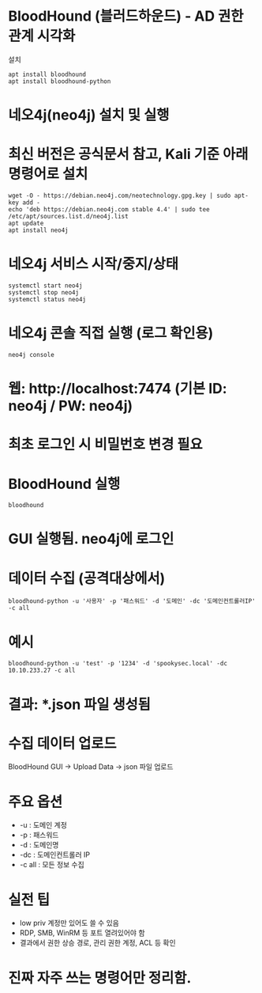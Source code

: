 # BloodHound (블러드하운드) - AD 권한 관계 시각화

설치

```
apt install bloodhound
apt install bloodhound-python
```

# 네오4j(neo4j) 설치 및 실행

# 최신 버전은 공식문서 참고, Kali 기준 아래 명령어로 설치

```
wget -O - https://debian.neo4j.com/neotechnology.gpg.key | sudo apt-key add -
echo 'deb https://debian.neo4j.com stable 4.4' | sudo tee /etc/apt/sources.list.d/neo4j.list
apt update
apt install neo4j
```

# 네오4j 서비스 시작/중지/상태

```
systemctl start neo4j
systemctl stop neo4j
systemctl status neo4j
```

# 네오4j 콘솔 직접 실행 (로그 확인용)

```
neo4j console
```

# 웹: http://localhost:7474 (기본 ID: neo4j / PW: neo4j)

# 최초 로그인 시 비밀번호 변경 필요

# BloodHound 실행

```
bloodhound
```

# GUI 실행됨. neo4j에 로그인

# 데이터 수집 (공격대상에서)

```
bloodhound-python -u '사용자' -p '패스워드' -d '도메인' -dc '도메인컨트롤러IP' -c all
```

# 예시

```
bloodhound-python -u 'test' -p '1234' -d 'spookysec.local' -dc 10.10.233.27 -c all
```

# 결과: \*.json 파일 생성됨

# 수집 데이터 업로드

BloodHound GUI → Upload Data → json 파일 업로드

# 주요 옵션

- -u : 도메인 계정
- -p : 패스워드
- -d : 도메인명
- -dc : 도메인컨트롤러 IP
- -c all : 모든 정보 수집

# 실전 팁

- low priv 계정만 있어도 쓸 수 있음
- RDP, SMB, WinRM 등 포트 열려있어야 함
- 결과에서 권한 상승 경로, 관리 권한 계정, ACL 등 확인

# 진짜 자주 쓰는 명령어만 정리함.
